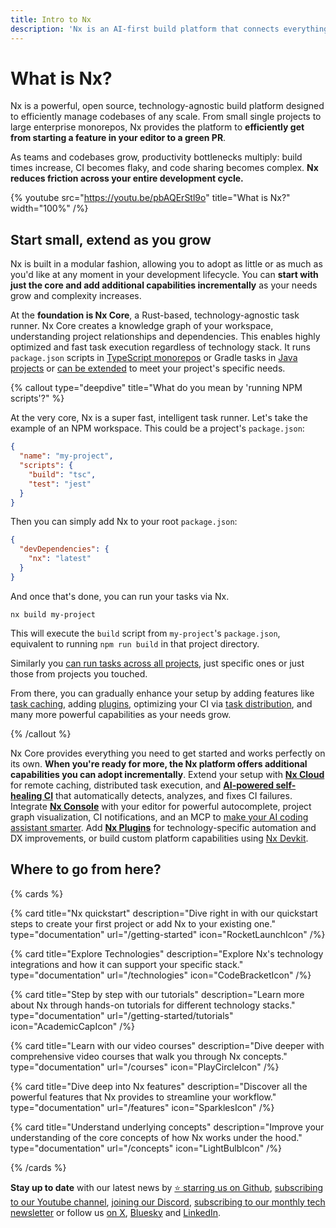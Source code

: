 ```yaml
---
title: Intro to Nx
description: 'Nx is an AI-first build platform that connects everything from your editor to CI. Helping you deliver fast, without breaking things.'
---
```


# What is Nx?

Nx is a powerful, open source, technology-agnostic build platform designed to efficiently manage codebases of any scale. From small single projects to large enterprise monorepos, Nx provides the platform to **efficiently get from starting a feature in your editor to a green PR**.

As teams and codebases grow, productivity bottlenecks multiply: build times increase, CI becomes flaky, and code sharing becomes complex. **Nx reduces friction across your entire development cycle.**

{% youtube src="https://youtu.be/pbAQErStl9o" title="What is Nx?" width="100%" /%}

## Start small, extend as you grow

Nx is built in a modular fashion, allowing you to adopt as little or as much as you'd like at any moment in your development lifecycle. You can **start with just the core and add additional capabilities incrementally** as your needs grow and complexity increases.

At the **foundation is Nx Core**, a Rust-based, technology-agnostic task runner. Nx Core creates a knowledge graph of your workspace, understanding project relationships and dependencies. This enables highly optimized and fast task execution regardless of technology stack. It runs `package.json` scripts in [TypeScript monorepos](/technologies/typescript/introduction) or Gradle tasks in [Java projects](/technologies/java/introduction) or [can be extended](/extending-nx/intro/getting-started) to meet your project's specific needs.

{% callout type="deepdive" title="What do you mean by 'running NPM scripts'?" %}

At the very core, Nx is a super fast, intelligent task runner. Let's take the example of an NPM workspace. This could be a project's `package.json`:

```json
{
  "name": "my-project",
  "scripts": {
    "build": "tsc",
    "test": "jest"
  }
}
```

Then you can simply add Nx to your root `package.json`:

```json
{
  "devDependencies": {
    "nx": "latest"
  }
}
```

And once that's done, you can run your tasks via Nx.

```shell
nx build my-project
```

This will execute the `build` script from `my-project`'s `package.json`, equivalent to running `npm run build` in that project directory.

Similarly you [can run tasks across all projects](/features/run-tasks), just specific ones or just those from projects you touched.

From there, you can gradually enhance your setup by adding features like [task caching](/features/cache-task-results), adding [plugins](/technologies), optimizing your CI via [task distribution](/ci/features/distribute-task-execution), and many more powerful capabilities as your needs grow.

{% /callout %}

Nx Core provides everything you need to get started and works perfectly on its own. **When you're ready for more, the Nx platform offers additional capabilities you can adopt incrementally**. Extend your setup with [**Nx Cloud**](/ci) for remote caching, distributed task execution, and [**AI-powered self-healing CI**](/ci/features/self-healing-ci) that automatically detects, analyzes, and fixes CI failures. Integrate [**Nx Console**](/getting-started/editor-setup) with your editor for powerful autocomplete, project graph visualization, CI notifications, and an MCP to [make your AI coding assistant smarter](/features/enhance-AI). Add [**Nx Plugins**](/technologies) for technology-specific automation and DX improvements, or build custom platform capabilities using [Nx Devkit](/extending-nx/intro/getting-started).

## Where to go from here?

{% cards %}

{% card title="Nx quickstart" description="Dive right in with our quickstart steps to create your first project or add Nx to your existing one." type="documentation" url="/getting-started" icon="RocketLaunchIcon" /%}

{% card title="Explore Technologies" description="Explore Nx's technology integrations and how it can support your specific stack." type="documentation" url="/technologies" icon="CodeBracketIcon" /%}

{% card title="Step by step with our tutorials" description="Learn more about Nx through hands-on tutorials for different technology stacks." type="documentation" url="/getting-started/tutorials" icon="AcademicCapIcon" /%}

{% card title="Learn with our video courses" description="Dive deeper with comprehensive video courses that walk you through Nx concepts." type="documentation" url="/courses" icon="PlayCircleIcon" /%}

{% card title="Dive deep into Nx features" description="Discover all the powerful features that Nx provides to streamline your workflow." type="documentation" url="/features" icon="SparklesIcon" /%}

{% card title="Understand underlying concepts" description="Improve your understanding of the core concepts of how Nx works under the hood." type="documentation" url="/concepts" icon="LightBulbIcon" /%}

{% /cards %}

**Stay up to date** with our latest news by [⭐️ starring us on Github](https://github.com/nrwl/nx), [subscribing to our Youtube channel](https://www.youtube.com/@nxdevtools), [joining our Discord](https://go.nx.dev/community), [subscribing to our monthly tech newsletter](https://go.nrwl.io/nx-newsletter) or follow us [on X](https://x.com/nxdevtools), [Bluesky](https://bsky.app/profile/nx.dev) and [LinkedIn](https://www.linkedin.com/company/nxdevtools).
